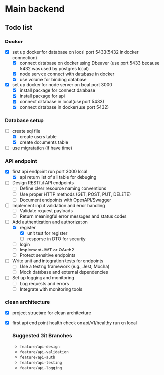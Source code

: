 # Main backend

## Todo list

### Docker
- [x] set up docker for database on local port 5433(5432 in docker connection)
    - [x] connect database on docker using Dbeaver (use port 5433 because 5432 was used by postgres local)
    - [x] node service connect with database in docker
    - [x] use volume for binding database
- [x] set up docker for node server on local port 3000
    - [x] install package for connect database
    - [x] install package for api 
    - [x] connect database in local(use port 5433)
    - [x] connect database in docker(use port 5432)
### Database setup
- [ ] create sql file
    - [x] create users table
    - [x] create documents table
- [ ] use migratation (if have time)
### API endpoint
- [x] first api endpoint run port 3000 local
    - [x] api return list of all table for debuging
- [ ] Design RESTful API endpoints
    - [ ] Define clear resource naming conventions
    - [ ] Use proper HTTP methods (GET, POST, PUT, DELETE)
    - [ ] Document endpoints with OpenAPI/Swagger
- [ ] Implement input validation and error handling
    - [ ] Validate request payloads
    - [ ] Return meaningful error messages and status codes
- [ ] Add authentication and authorization
    - [x] register
        -[x] unit test for register
        -[ ] response in DTO for security
    - [ ] login
    - [ ] Implement JWT or OAuth2
    - [ ] Protect sensitive endpoints
- [ ] Write unit and integration tests for endpoints
    - [ ] Use a testing framework (e.g., Jest, Mocha)
    - [ ] Mock database and external dependencies
- [ ] Set up logging and monitoring
    - [ ] Log requests and errors
    - [ ] Integrate with monitoring tools
### clean architecture
- [x] project structure for clean architecture
- [x] first api end point health check on api/v1/healthy run on local
    ### Suggested Git Branches

    - `feature/api-design`
    - `feature/api-validation`
    - `feature/api-auth`
    - `feature/api-testing`
    - `feature/api-logging`